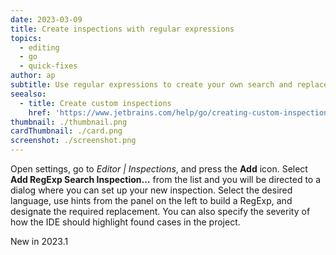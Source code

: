 ```yaml
---
date: 2023-03-09
title: Create inspections with regular expressions
topics:
  - editing
  - go
  - quick-fixes
author: ap
subtitle: Use regular expressions to create your own search and replace inspections
seealso:
  - title: Create custom inspections
    href: 'https://www.jetbrains.com/help/go/creating-custom-inspections.html'
thumbnail: ./thumbnail.png
cardThumbnail: ./card.png
screenshot: ./screenshot.png
---
```


Open settings, go to _Editor | Inspections_, and press the **Add** icon. Select **Add RegExp Search Inspection…** from the list and you will be directed to a dialog where you can set up your new inspection. Select the desired language, use hints from the panel on the left to build a RegExp, and designate the required replacement. You can also specify the severity of how the IDE should highlight found cases in the project.

<span class="tag is-rounded">New in 2023.1</span>
